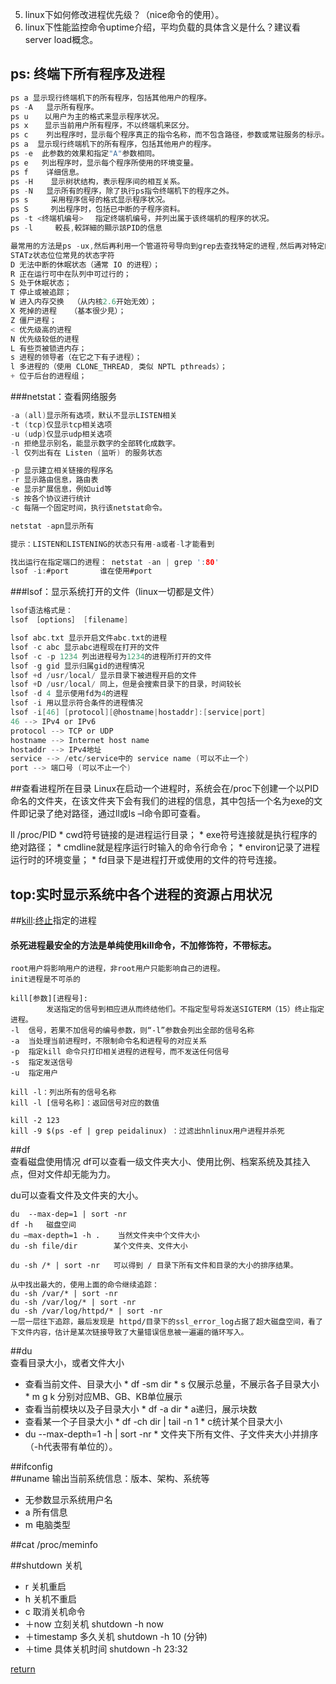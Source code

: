 5. linux下如何修改进程优先级？（nice命令的使用）。
6. linux下性能监控命令uptime介绍，平均负载的具体含义是什么？建议看server load概念。

## ps: 终端下所有程序及进程
```C
ps a 显示现行终端机下的所有程序，包括其他用户的程序。
ps -A   显示所有程序。
ps u 　 以用户为主的格式来显示程序状况。
ps x 　 显示当前用户所有程序，不以终端机来区分。
ps c    列出程序时，显示每个程序真正的指令名称，而不包含路径，参数或常驻服务的标示。
ps a  显示现行终端机下的所有程序，包括其他用户的程序。
ps -e  此参数的效果和指定"A"参数相同。
ps e   列出程序时，显示每个程序所使用的环境变量。
ps f    详细信息。
ps -H    显示树状结构，表示程序间的相互关系。
ps -N   显示所有的程序，除了执行ps指令终端机下的程序之外。
ps s     采用程序信号的格式显示程序状况。
ps S     列出程序时，包括已中断的子程序资料。
ps -t <终端机编号> 　指定终端机编号，并列出属于该终端机的程序的状况。
ps -l     較長,較詳細的顯示該PID的信息

最常用的方法是ps -ux,然后再利用一个管道符号导向到grep去查找特定的进程,然后再对特定的进程进行操作。
STATz状态位位常見的状态字符
D 无法中断的休眠状态（通常 IO 的进程）；
R 正在运行可中在队列中可过行的；
S 处于休眠状态；
T 停止或被追踪；
W 进入内存交换  （从内核2.6开始无效）；
X 死掉的进程   （基本很少見）；
Z 僵尸进程；
< 优先级高的进程
N 优先级较低的进程
L 有些页被锁进内存；
s 进程的领导者（在它之下有子进程）；
l 多进程的（使用 CLONE_THREAD, 类似 NPTL pthreads）；
+ 位于后台的进程组；
```

###netstat：查看网络服务
```C
-a (all)显示所有选项，默认不显示LISTEN相关
-t (tcp)仅显示tcp相关选项
-u (udp)仅显示udp相关选项
-n 拒绝显示别名，能显示数字的全部转化成数字。
-l 仅列出有在 Listen (监听) 的服务状态

-p 显示建立相关链接的程序名
-r 显示路由信息，路由表
-e 显示扩展信息，例如uid等
-s 按各个协议进行统计
-c 每隔一个固定时间，执行该netstat命令。

netstat -apn显示所有

提示：LISTEN和LISTENING的状态只有用-a或者-l才能看到

找出运行在指定端口的进程： netstat -an | grep ':80'
lsof -i:#port       谁在使用#port

```

###lsof：显示系统打开的文件（linux一切都是文件）
```C
lsof语法格式是：
lsof ［options］ [filename]

lsof abc.txt 显示开启文件abc.txt的进程
lsof -c abc 显示abc进程现在打开的文件
lsof -c -p 1234 列出进程号为1234的进程所打开的文件
lsof -g gid 显示归属gid的进程情况
lsof +d /usr/local/ 显示目录下被进程开启的文件
lsof +D /usr/local/ 同上，但是会搜索目录下的目录，时间较长
lsof -d 4 显示使用fd为4的进程
lsof -i 用以显示符合条件的进程情况
lsof -i[46] [protocol][@hostname|hostaddr]:[service|port]
46 --> IPv4 or IPv6
protocol --> TCP or UDP
hostname --> Internet host name
hostaddr --> IPv4地址
service --> /etc/service中的 service name (可以不止一个)
port --> 端口号 (可以不止一个)
```
##查看进程所在目录
Linux在启动一个进程时，系统会在/proc下创建一个以PID命名的文件夹，在该文件夹下会有我们的进程的信息，其中包括一个名为exe的文件即记录了绝对路径，通过ll或ls –l命令即可查看。

ll /proc/PID
        * cwd符号链接的是进程运行目录；
        * exe符号连接就是执行程序的绝对路径；
        * cmdline就是程序运行时输入的命令行命令；
        * environ记录了进程运行时的环境变量；
        * fd目录下是进程打开或使用的文件的符号连接。

## top:实时显示系统中各个进程的资源占用状况


##[kill](http://www.cnblogs.com/peida/archive/2012/12/20/2825837.html):[终止](http://www.cnblogs.com/wangkangluo1/archive/2012/05/26/2518857.html)指定的进程
#### 杀死进程最安全的方法是单纯使用kill命令，不加修饰符，不带标志。 

```
root用户将影响用户的进程，非root用户只能影响自己的进程。
init进程是不可杀的

kill[参数][进程号]:
        发送指定的信号到相应进从而终结他们。不指定型号将发送SIGTERM（15）终止指定进程。
-l  信号，若果不加信号的编号参数，则“-l”参数会列出全部的信号名称
-a  当处理当前进程时，不限制命令名和进程号的对应关系
-p  指定kill 命令只打印相关进程的进程号，而不发送任何信号
-s  指定发送信号
-u  指定用户 

kill -l：列出所有的信号名称
kill -l [信号名称]：返回信号对应的数值

kill -2 123
kill -9 $(ps -ef | grep peidalinux) ：过滤出hnlinux用户进程并杀死
```

##df   
查看磁盘使用情况
df可以查看一级文件夹大小、使用比例、档案系统及其挂入点，但对文件却无能为力。

du可以查看文件及文件夹的大小。
```
du  --max-dep=1 | sort -nr
df -h   磁盘空间
du –max-depth=1 -h .    当然文件夹中个文件大小
du -sh file/dir        某个文件夹、文件大小

du -sh /* | sort -nr   可以得到 / 目录下所有文件和目录的大小的排序结果。

从中找出最大的，使用上面的命令继续追踪：
du -sh /var/* | sort -nr 
du -sh /var/log/* | sort -nr 
du -sh /var/log/httpd/* | sort -nr 
一层一层往下追踪，最后发现是 httpd/目录下的ssl_error_log占据了超大磁盘空间，看了下文件内容，估计是某次链接导致了大量错误信息被一遍遍的循环写入。
```
##du  
查看目录大小，或者文件大小
 * 查看当前文件、目录大小
         * df -sm dir
         * s 仅展示总量，不展示各子目录大小
         * m g k 分别对应MB、GB、KB单位展示
 * 查看当前模块以及子目录大小
         * df -a dir
         * a递归，展示块数
 * 查看某一个子目录大小 
         * df -ch dir | tail -n 1
         * c统计某个目录大小
 * du --max-depth=1 -h | sort -nr
         * 文件夹下所有文件、子文件夹大小并排序（-h代表带有单位的）。
         
##ifconfig  
##uname 
输出当前系统信息：版本、架构、系统等
 * 无参数显示系统用户名
 * a 所有信息
 * m 电脑类型

##cat /proc/meminfo  

##shutdown
关机
 * r 关机重启 
 * h 关机不重启
 * c 取消关机命令
 * ＋now 立刻关机  shutdown -h now
 * ＋timestamp 多久关机  shutdown -h 10 (分钟)
 * ＋time 具体关机时间  shutdown -h 23:32


[return](README.md)